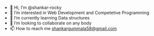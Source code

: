 - 👋 Hi, I’m @shankar-rocky
- 👀 I’m interested in Web Development and Competetive Programming
- 🌱 I’m currently learning Data structures
- 💞️ I’m looking to collaborate on any body
- 📫 How to reach me shankargummala58@gmail.com

<!---
shankar-rocky/shankar-rocky is a ✨ special ✨ repository because its `README.md` (this file) appears on your GitHub profile.
You can click the Preview link to take a look at your changes.
--->
